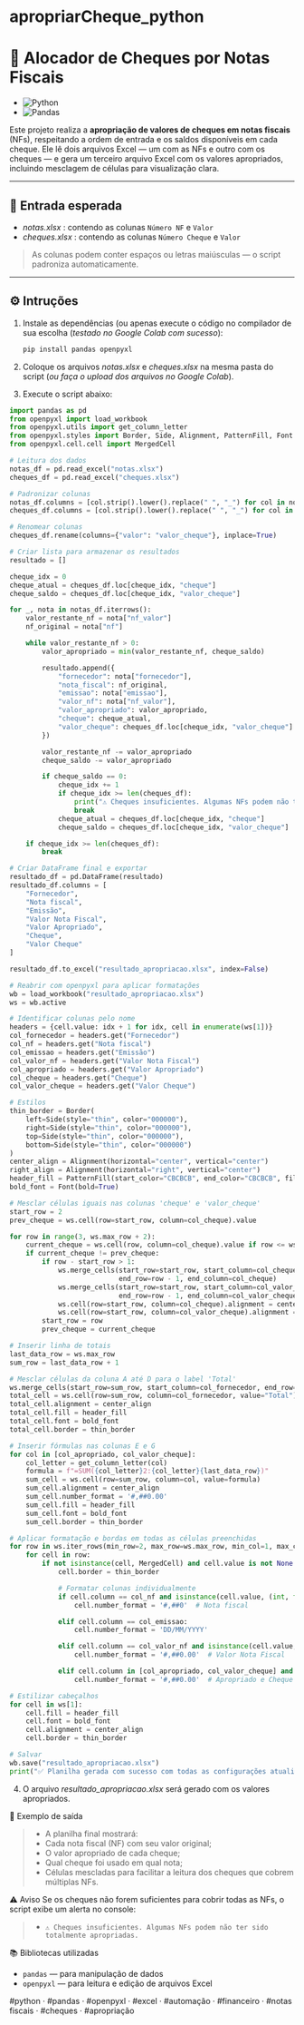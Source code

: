 # apropriarCheque_python
# 🧾 Alocador de Cheques por Notas Fiscais #
- ![Python](https://img.shields.io/badge/Python-3776AB?style=for-the-badge&logo=python&logoColor=white)
- ![Pandas](https://img.shields.io/badge/Pandas-150458?logo=pandas&logoColor=white)

Este projeto realiza a **apropriação de valores de cheques em notas fiscais** (NFs), respeitando a ordem de entrada e os saldos disponíveis em cada cheque. Ele lê dois arquivos Excel — um com as NFs e outro com os cheques — e gera um terceiro arquivo Excel com os valores apropriados, incluindo mesclagem de células para visualização clara.

---

## 📂 Entrada esperada

- *notas.xlsx* : contendo as colunas `Número NF` e `Valor`
- *cheques.xlsx* : contendo as colunas `Número Cheque` e `Valor`

> As colunas podem conter espaços ou letras maiúsculas — o script padroniza automaticamente.

---

## ⚙️ Intruções

1. Instale as dependências (ou apenas execute o código no compilador de sua escolha (*testado no Google Colab com sucesso*):
   ```bash
   pip install pandas openpyxl


2. Coloque os arquivos *notas.xlsx* e *cheques.xlsx* na mesma pasta do script (*ou faça o upload dos arquivos no Google Colab*).


3. Execute o script abaixo:
```python
import pandas as pd
from openpyxl import load_workbook
from openpyxl.utils import get_column_letter
from openpyxl.styles import Border, Side, Alignment, PatternFill, Font
from openpyxl.cell.cell import MergedCell

# Leitura dos dados
notas_df = pd.read_excel("notas.xlsx")
cheques_df = pd.read_excel("cheques.xlsx")

# Padronizar colunas
notas_df.columns = [col.strip().lower().replace(" ", "_") for col in notas_df.columns]
cheques_df.columns = [col.strip().lower().replace(" ", "_") for col in cheques_df.columns]

# Renomear colunas
cheques_df.rename(columns={"valor": "valor_cheque"}, inplace=True)

# Criar lista para armazenar os resultados
resultado = []

cheque_idx = 0
cheque_atual = cheques_df.loc[cheque_idx, "cheque"]
cheque_saldo = cheques_df.loc[cheque_idx, "valor_cheque"]

for _, nota in notas_df.iterrows():
    valor_restante_nf = nota["nf_valor"]
    nf_original = nota["nf"]

    while valor_restante_nf > 0:
        valor_apropriado = min(valor_restante_nf, cheque_saldo)

        resultado.append({
            "fornecedor": nota["fornecedor"],
            "nota_fiscal": nf_original,
            "emissao": nota["emissao"],
            "valor_nf": nota["nf_valor"],
            "valor_apropriado": valor_apropriado,
            "cheque": cheque_atual,
            "valor_cheque": cheques_df.loc[cheque_idx, "valor_cheque"]
        })

        valor_restante_nf -= valor_apropriado
        cheque_saldo -= valor_apropriado

        if cheque_saldo == 0:
            cheque_idx += 1
            if cheque_idx >= len(cheques_df):
                print("⚠️ Cheques insuficientes. Algumas NFs podem não ter sido totalmente apropriadas.")
                break
            cheque_atual = cheques_df.loc[cheque_idx, "cheque"]
            cheque_saldo = cheques_df.loc[cheque_idx, "valor_cheque"]

    if cheque_idx >= len(cheques_df):
        break

# Criar DataFrame final e exportar
resultado_df = pd.DataFrame(resultado)
resultado_df.columns = [
    "Fornecedor",
    "Nota fiscal",
    "Emissão",
    "Valor Nota Fiscal",
    "Valor Apropriado",
    "Cheque",
    "Valor Cheque"
]

resultado_df.to_excel("resultado_apropriacao.xlsx", index=False)

# Reabrir com openpyxl para aplicar formatações
wb = load_workbook("resultado_apropriacao.xlsx")
ws = wb.active

# Identificar colunas pelo nome
headers = {cell.value: idx + 1 for idx, cell in enumerate(ws[1])}
col_fornecedor = headers.get("Fornecedor")
col_nf = headers.get("Nota fiscal")
col_emissao = headers.get("Emissão")
col_valor_nf = headers.get("Valor Nota Fiscal")
col_apropriado = headers.get("Valor Apropriado")
col_cheque = headers.get("Cheque")
col_valor_cheque = headers.get("Valor Cheque")

# Estilos
thin_border = Border(
    left=Side(style="thin", color="000000"),
    right=Side(style="thin", color="000000"),
    top=Side(style="thin", color="000000"),
    bottom=Side(style="thin", color="000000")
)
center_align = Alignment(horizontal="center", vertical="center")
right_align = Alignment(horizontal="right", vertical="center")
header_fill = PatternFill(start_color="CBCBCB", end_color="CBCBCB", fill_type="solid")
bold_font = Font(bold=True)

# Mesclar células iguais nas colunas 'cheque' e 'valor_cheque'
start_row = 2
prev_cheque = ws.cell(row=start_row, column=col_cheque).value

for row in range(3, ws.max_row + 2):
    current_cheque = ws.cell(row, column=col_cheque).value if row <= ws.max_row else None
    if current_cheque != prev_cheque:
        if row - start_row > 1:
            ws.merge_cells(start_row=start_row, start_column=col_cheque,
                           end_row=row - 1, end_column=col_cheque)
            ws.merge_cells(start_row=start_row, start_column=col_valor_cheque,
                           end_row=row - 1, end_column=col_valor_cheque)
            ws.cell(row=start_row, column=col_cheque).alignment = center_align
            ws.cell(row=start_row, column=col_valor_cheque).alignment = center_align
        start_row = row
        prev_cheque = current_cheque

# Inserir linha de totais
last_data_row = ws.max_row
sum_row = last_data_row + 1

# Mesclar células da coluna A até D para o label 'Total'
ws.merge_cells(start_row=sum_row, start_column=col_fornecedor, end_row=sum_row, end_column=col_valor_nf)
total_cell = ws.cell(row=sum_row, column=col_fornecedor, value="Total")
total_cell.alignment = center_align
total_cell.fill = header_fill
total_cell.font = bold_font
total_cell.border = thin_border

# Inserir fórmulas nas colunas E e G
for col in [col_apropriado, col_valor_cheque]:
    col_letter = get_column_letter(col)
    formula = f"=SUM({col_letter}2:{col_letter}{last_data_row})"
    sum_cell = ws.cell(row=sum_row, column=col, value=formula)
    sum_cell.alignment = center_align
    sum_cell.number_format = '#,##0.00'
    sum_cell.fill = header_fill
    sum_cell.font = bold_font
    sum_cell.border = thin_border

# Aplicar formatação e bordas em todas as células preenchidas
for row in ws.iter_rows(min_row=2, max_row=ws.max_row, min_col=1, max_col=ws.max_column):
    for cell in row:
        if not isinstance(cell, MergedCell) and cell.value is not None:
            cell.border = thin_border

            # Formatar colunas individualmente
            if cell.column == col_nf and isinstance(cell.value, (int, float)):
                cell.number_format = '#,##0'  # Nota fiscal

            elif cell.column == col_emissao:
                cell.number_format = 'DD/MM/YYYY'

            elif cell.column == col_valor_nf and isinstance(cell.value, (int, float)):
                cell.number_format = '#,##0.00'  # Valor Nota Fiscal

            elif cell.column in [col_apropriado, col_valor_cheque] and isinstance(cell.value, (int, float)):
                cell.number_format = '#,##0.00'  # Apropriado e Cheque

# Estilizar cabeçalhos
for cell in ws[1]:
    cell.fill = header_fill
    cell.font = bold_font
    cell.alignment = center_align
    cell.border = thin_border

# Salvar
wb.save("resultado_apropriacao.xlsx")
print("✅ Planilha gerada com sucesso com todas as configurações atualizadas!")
```

4. O arquivo *resultado_apropriacao.xlsx* será gerado com os valores apropriados.


📌 Exemplo de saída
> - A planilha final mostrará:
> - Cada nota fiscal (NF) com seu valor original;
> - O valor apropriado de cada cheque;
> - Qual cheque foi usado em qual nota;
> - Células mescladas para facilitar a leitura dos cheques que cobrem múltiplas NFs.


⚠️ Aviso
Se os cheques não forem suficientes para cobrir todas as NFs, o script exibe um alerta no console:
> - `⚠️ Cheques insuficientes. Algumas NFs podem não ter sido totalmente apropriadas.`


📚 Bibliotecas utilizadas
- `pandas` — para manipulação de dados
- `openpyxl` — para leitura e edição de arquivos Excel

#python · #pandas · #openpyxl · #excel · #automação · #financeiro · #notas fiscais · #cheques · #apropriação

